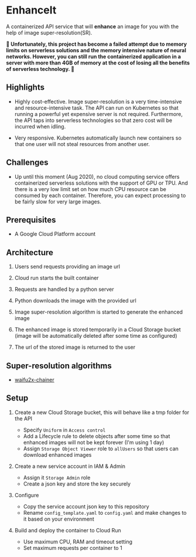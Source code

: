 # EnhanceIt
A containerized API service that will **enhance** an image for you with the help of image super-resolution(SR). 

**🚧 Unfortunately, this project has become a failed attempt due to memory limits on serverless solutions and the memory intensive nature of neural networks. However, you can still run the containerized application in a server with more than 4GB of memory at the cost of losing all the benefits of serverless technology. 🚧**

## Highlights
* Highly cost-effective. Image super-resolution is a very time-intensive and resource-intensive task. The API can run on Kubernetes so that running a powerful yet expensive server is not required. Furthermore, the API taps into serverless technologies so that zero cost will be incurred when idling.

* Very responsive. Kubernetes automatically launch new containers so that one user will not steal resources from another user.

## Challenges
* Up until this moment (Aug 2020), no cloud computing service offers containerized serverless solutions with the support of GPU or TPU. And there is a very low limit set on how much CPU resource can be consumed by each container. Therefore, you can expect processing to be fairly slow for very large images.

## Prerequisites
* A Google Cloud Platform account

## Architecture
1. Users send requests providing an image url

2. Cloud run starts the built container

3. Requests are handled by a python server

4. Python downloads the image with the provided url

5. Image super-resolution algorithm is started to generate the enhanced image

6. The enhanced image is stored temporarily in a Cloud Storage bucket (image will be automatically deleted after some time as configured)

7. The url of the stored image is returned to the user

## Super-resolution algorithms

* [waifu2x-chainer](https://github.com/tsurumeso/waifu2x-chainer)


## Setup

1. Create a new Cloud Storage bucket, this will behave like a tmp folder for the API
   - Specify `Uniform` in `Access control`
   - Add a Lifecycle rule to delete objects after some time so that enhanced images will not be kept forever (I'm using 1 day)
   - Assign `Storage Object Viewer` role to `allUsers` so that users can download enhanced images
   
2. Create a new service account in IAM & Admin
   - Assign it `Storage Admin` role
   - Create a json key and store the key securely

3. Configure
   - Copy the service account json key to this repository
   - Rename `config_template.yaml` to `config.yaml` and make changes to it based on your environment
   
4. Build and deploy the container to Cloud Run
   - Use maximum CPU, RAM and timeout setting
   - Set maximum requests per container to 1
